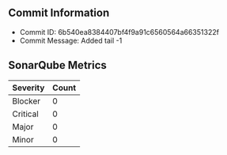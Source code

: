 ## Commit Information
- Commit ID: 6b540ea8384407bf4f9a91c6560564a66351322f
- Commit Message: Added tail -1
## SonarQube Metrics
| Severity | Count |
|----------|-------|
| Blocker  | 0 |
| Critical | 0 |
| Major    | 0 |
| Minor    | 0 |
